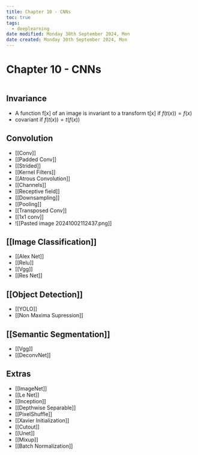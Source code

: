 ```yaml
---
title: Chapter 10 - CNNs
toc: true
tags:
  - deeplearning
date modified: Monday 30th September 2024, Mon
date created: Monday 30th September 2024, Mon
---
```


# Chapter 10 - CNNs
```toc
```
## Invariance
- A function f[x] of an image is invariant to a transform t[x] if $f(t(x)) = f(x)$
- covariant if $f(t(x)) = t(f(x))$

## Convolution
- [[Conv]]
- [[Padded Conv]]
- [[Strided]]
- [[Kernel Filters]]
- [[Atrous Convolution]]
- [[Channels]]
- [[Receptive field]]
- [[Downsampling]]
- [[Pooling]]
- [[Transposed Conv]]
- [[1x1 conv]]
- ![[Pasted image 20241002112437.png]]

## [[Image Classification]]
- [[Alex Net]]
- [[Relu]]
- [[Vgg]]
- [[Res Net]]
## [[Object Detection]]
- [[YOLO]]
- [[Non Maxima Supression]]

## [[Semantic Segmentation]]
- [[Vgg]]
- [[DeconvNet]]

## Extras
- [[ImageNet]]
- [[Le Net]]
- [[Inception]]
- [[Depthwise Separable]]
- [[PixelShuffle]]
- [[Xavier Initialization]]
- [[Cutout]]
- [[Unet]]
- [[Mixup]]
- [[Batch Normalization]]